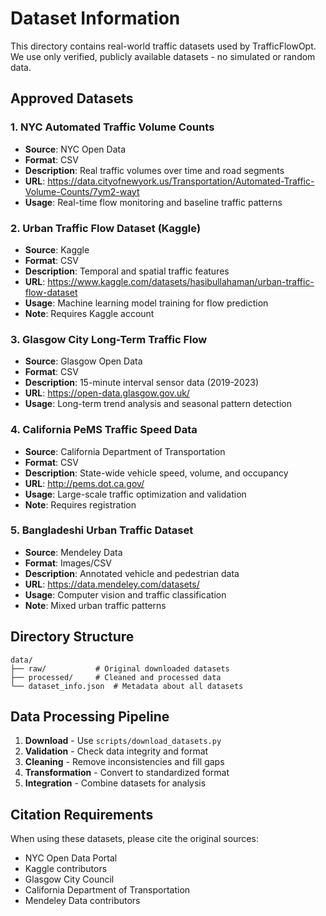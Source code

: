 # Dataset Information

This directory contains real-world traffic datasets used by TrafficFlowOpt. We use only verified, publicly available datasets - no simulated or random data.

## Approved Datasets

### 1. NYC Automated Traffic Volume Counts
- **Source**: NYC Open Data
- **Format**: CSV
- **Description**: Real traffic volumes over time and road segments
- **URL**: https://data.cityofnewyork.us/Transportation/Automated-Traffic-Volume-Counts/7ym2-wayt
- **Usage**: Real-time flow monitoring and baseline traffic patterns

### 2. Urban Traffic Flow Dataset (Kaggle)
- **Source**: Kaggle
- **Format**: CSV
- **Description**: Temporal and spatial traffic features
- **URL**: https://www.kaggle.com/datasets/hasibullahaman/urban-traffic-flow-dataset
- **Usage**: Machine learning model training for flow prediction
- **Note**: Requires Kaggle account

### 3. Glasgow City Long-Term Traffic Flow
- **Source**: Glasgow Open Data
- **Format**: CSV
- **Description**: 15-minute interval sensor data (2019-2023)
- **URL**: https://open-data.glasgow.gov.uk/
- **Usage**: Long-term trend analysis and seasonal pattern detection

### 4. California PeMS Traffic Speed Data
- **Source**: California Department of Transportation
- **Format**: CSV
- **Description**: State-wide vehicle speed, volume, and occupancy
- **URL**: http://pems.dot.ca.gov/
- **Usage**: Large-scale traffic optimization and validation
- **Note**: Requires registration

### 5. Bangladeshi Urban Traffic Dataset
- **Source**: Mendeley Data
- **Format**: Images/CSV
- **Description**: Annotated vehicle and pedestrian data
- **URL**: https://data.mendeley.com/datasets/
- **Usage**: Computer vision and traffic classification
- **Note**: Mixed urban traffic patterns

## Directory Structure

```
data/
├── raw/           # Original downloaded datasets
├── processed/     # Cleaned and processed data
└── dataset_info.json  # Metadata about all datasets
```

## Data Processing Pipeline

1. **Download** - Use `scripts/download_datasets.py`
2. **Validation** - Check data integrity and format
3. **Cleaning** - Remove inconsistencies and fill gaps
4. **Transformation** - Convert to standardized format
5. **Integration** - Combine datasets for analysis

## Citation Requirements

When using these datasets, please cite the original sources:
- NYC Open Data Portal
- Kaggle contributors
- Glasgow City Council
- California Department of Transportation
- Mendeley Data contributors